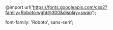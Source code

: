 @import url('https://fonts.googleapis.com/css2?family=Roboto:wght@300&display=swap');

font-family: 'Roboto', sans-serif;